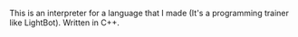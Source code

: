 This is an interpreter for a language that I made (It's a programming trainer like LightBot).
Written in C++.
